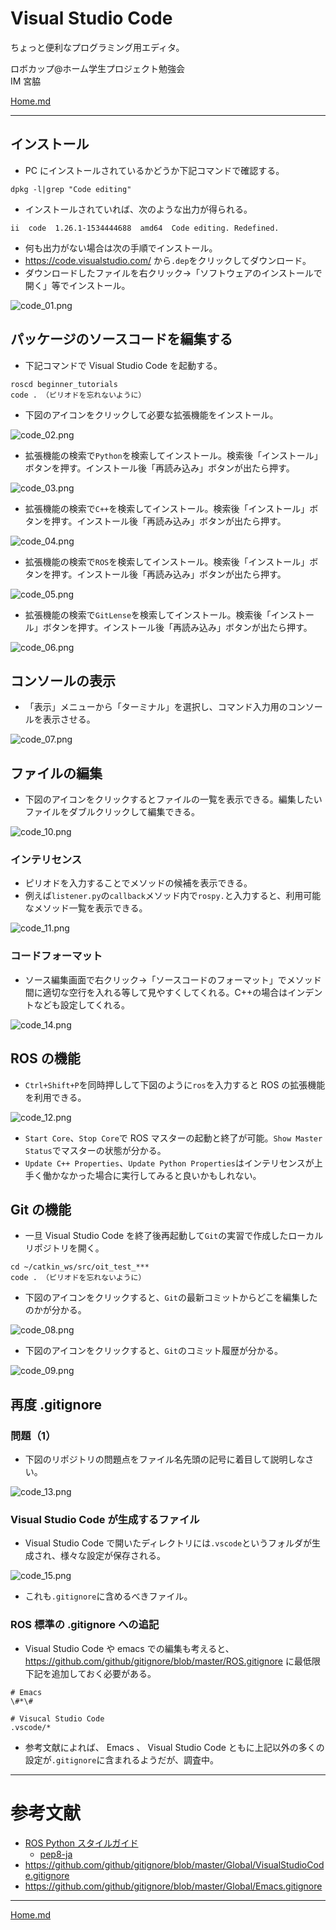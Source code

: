 # Visual Studio Code

ちょっと便利なプログラミング用エディタ。

ロボカップ@ホーム学生プロジェクト勉強会  
IM 宮脇

[Home.md](../Home.md)

---

## インストール

* PC にインストールされているかどうか下記コマンドで確認する。

```shell
dpkg -l|grep "Code editing"
```

* インストールされていれば、次のような出力が得られる。

```shell
ii  code  1.26.1-1534444688  amd64  Code editing. Redefined.
```

* 何も出力がない場合は次の手順でインストール。
* https://code.visualstudio.com/ から`.dep`をクリックしてダウンロード。
* ダウンロードしたファイルを右クリック->「ソフトウェアのインストールで開く」等でインストール。

![code_01.png](1881439642-code_01.png)

## パッケージのソースコードを編集する

* 下記コマンドで Visual Studio Code を起動する。

```shell
roscd beginner_tutorials
code . （ピリオドを忘れないように）
```

* 下図のアイコンをクリックして必要な拡張機能をインストール。

![code_02.png](2965890569-code_02.png)

* 拡張機能の検索で`Python`を検索してインストール。検索後「インストール」ボタンを押す。インストール後「再読み込み」ボタンが出たら押す。

![code_03.png](3443182196-code_03.png)

* 拡張機能の検索で`C++`を検索してインストール。検索後「インストール」ボタンを押す。インストール後「再読み込み」ボタンが出たら押す。

![code_04.png](2412103987-code_04.png)

* 拡張機能の検索で`ROS`を検索してインストール。検索後「インストール」ボタンを押す。インストール後「再読み込み」ボタンが出たら押す。

![code_05.png](2374468540-code_05.png)

* 拡張機能の検索で`GitLense`を検索してインストール。検索後「インストール」ボタンを押す。インストール後「再読み込み」ボタンが出たら押す。

![code_06.png](4174826413-code_06.png)

## コンソールの表示

* 「表示」メニューから「ターミナル」を選択し、コマンド入力用のコンソールを表示させる。

![code_07.png](1099469982-code_07.png)

## ファイルの編集

* 下図のアイコンをクリックするとファイルの一覧を表示できる。編集したいファイルをダブルクリックして編集できる。

![code_10.png](3737516724-code_10.png)

### インテリセンス

* ピリオドを入力することでメソッドの候補を表示できる。
* 例えば`listener.py`の`callback`メソッド内で`rospy.`と入力すると、利用可能なメソッド一覧を表示できる。 

![code_11.png](763479480-code_11.png)

### コードフォーマット

* ソース編集画面で右クリック->「ソースコードのフォーマット」でメソッド間に適切な空行を入れる等して見やすくしてくれる。C++の場合はインデントなども設定してくれる。

![code_14.png](2687360253-code_14.png)

## ROS の機能

* `Ctrl+Shift+P`を同時押しして下図のように`ros`を入力すると ROS の拡張機能を利用できる。

![code_12.png](325852631-code_12.png)

* `Start Core`、`Stop Core`で ROS マスターの起動と終了が可能。`Show Master Status`でマスターの状態が分かる。
* `Update C++ Properties`、`Update Python Properties`はインテリセンスが上手く働かなかった場合に実行してみると良いかもしれない。

## Git の機能

* 一旦 Visual Studio Code を終了後再起動して`Git`の実習で作成したローカルリポジトリを開く。

```shell
cd ~/catkin_ws/src/oit_test_***
code . （ピリオドを忘れないように）
```

* 下図のアイコンをクリックすると、`Git`の最新コミットからどこを編集したのかが分かる。

![code_08.png](440454111-code_08.png)

* 下図のアイコンをクリックすると、`Git`のコミット履歴が分かる。

![code_09.png](431370141-code_09.png)

## 再度 .gitignore 

### 問題（1）

* 下図のリポジトリの問題点をファイル名先頭の記号に着目して説明しなさい。

![code_13.png](2132662380-code_13.png)

### Visual Studio Code が生成するファイル

* Visual Studio Code で開いたディレクトリには`.vscode`というフォルダが生成され、様々な設定が保存される。

![code_15.png](151952059-code_15.png)

* これも`.gitignore`に含めるべきファイル。 

### ROS 標準の .gitignore への追記

* Visual Studio Code や emacs での編集も考えると、 https://github.com/github/gitignore/blob/master/ROS.gitignore に最低限下記を追加しておく必要がある。

```
# Emacs
\#*\#

# Visucal Studio Code
.vscode/*
```

* 参考文献によれば、 Emacs 、 Visual Studio Code ともに上記以外の多くの設定が`.gitignore`に含まれるようだが、調査中。

---

# 参考文献

* [ROS Python スタイルガイド](http://wiki.ros.org/ja/PyStyleGuide)
    * [pep8-ja](https://pep8-ja.readthedocs.io/ja/latest/)
* https://github.com/github/gitignore/blob/master/Global/VisualStudioCode.gitignore
* https://github.com/github/gitignore/blob/master/Global/Emacs.gitignore

---
[Home.md](Home.md)